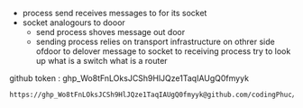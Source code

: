 - process send receives messages to for its socket 
- socket analogours to dooor 
	- send process shoves message out door 
	- sending process relies on transport infrastructure on  othrer side ofdoor to delover message to socket to receiving process 
	try to look up what is a switch 
	what is a router 

github token : 
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
```
https://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@github.com/codingPhuc/obsidian_git_discrete_math.git
```